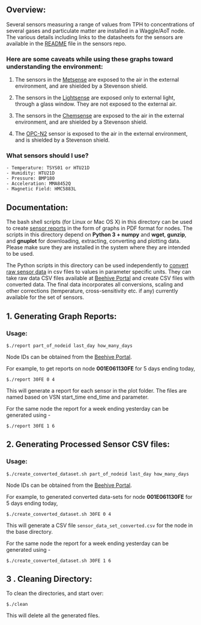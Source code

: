 ## Overview:

Several sensors measuring a range of values from TPH to concentrations of several gases and particulate matter are 
installed in a Waggle/AoT node. The various details including links to the datasheets for the sensors are available in 
the [README](https://github.com/waggle-sensor/sensors) file in the sensors repo. 

### Here are some caveats while using these graphs toward understanding the environment: 

1. The sensors in the [Metsense](https://github.com/waggle-sensor/sensors#metsense-hw-ver-31) are exposed 
to the air in the external environment, and are shielded by a Stevenson shield. 

2. The sensors in the [Lightsense](https://github.com/waggle-sensor/sensors#lightsense-hw-ver-31) are 
exposed only to external light, through a glass window. They are not exposed to the external air. 

3. The sensors in the [Chemsense](https://github.com/waggle-sensor/sensors#chemsense-hw-ver-passamaquoddy-bay) 
 are exposed to the air in the external environment, and are shielded by a Stevenson shield. 

4. The [OPC-N2](https://github.com/waggle-sensor/sensors#alphasense-opc-n2-regular-range-16-bins-in-0-10-%CE%BCm-and-high-rangepollen-16-bins-in-0-40-%CE%BCm) sensor is exposed to the air in the external environment, and is shielded by a Stevenson shield.


### What sensors should I use?

    - Temperature: TSYS01 or HTU21D
    - Humidity: HTU21D
    - Pressure: BMP180
    - Acceleration: MMA8452Q
    - Magnetic Field: HMC5883L


## Documentation:

The bash shell scripts (for Linux or Mac OS X) in this directory can be used to create [sensor reports](https://github.com/waggle-sensor/sensors/blob/develop/v3/reports/README.md#1-generating-graph-reports)  in the form of graphs in
PDF format for nodes. The scripts in this directory depend on **Python 3 + numpy** and **wget**, **gunzip**, and **gnuplot** for downloading, extracting, converting and plotting data. Please make sure they are installed in the system where they are intended to be used. 

The Python scripts in this directory can be used independently to [convert raw sensor data](https://github.com/waggle-sensor/sensors/blob/develop/v3/reports/README.md#2-generating-processed-sensor-csv-files) in csv files to values in parameter specific
units. They can take raw data CSV files available at [Beehive Portal](http://beehive1.mcs.anl.gov/) and create CSV files with converted data. The final data incorporates all conversions, scaling and other corrections (temperature, cross-sensitivity etc. if any) currently available for the set of sensors.


## 1. Generating Graph Reports:

### Usage:

`$./report part_of_nodeid last_day how_many_days`

Node IDs can be obtained from the [Beehive Portal](http://beehive1.mcs.anl.gov/).

For example, to get reports on node **001E061130FE** for 5 days ending today,

`$./report 30FE 0 4`

This will generate a report for each sensor in the plot folder. The files are named
based on VSN start_time end_time and parameter.

For the same node the report for a week ending yesterday can be generated using -

`$./report 30FE 1 6`

## 2. Generating Processed Sensor CSV files:

### Usage:

`$./create_converted_dataset.sh part_of_nodeid last_day how_many_days`

Node IDs can be obtained from the [Beehive Portal](http://beehive1.mcs.anl.gov/).

For example, to generated converted data-sets for node **001E061130FE** for 5 days ending today,

`$./create_converted_dataset.sh 30FE 0 4`

This will generate a CSV file `sensor_data_set_converted.csv` for the node in the base directory.

For the same node the report for a week ending yesterday can be generated using -

`$./create_converted_dataset.sh 30FE 1 6`


## 3 . Cleaning Directory:

To clean the directories, and start over:

`$./clean`

This will delete all the generated files.
